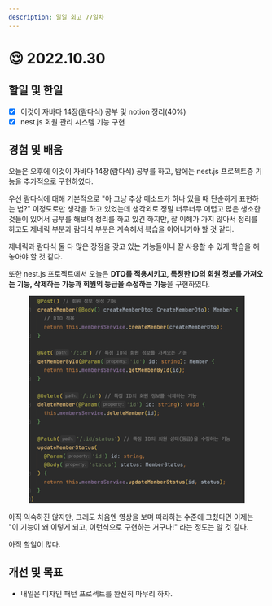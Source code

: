 ```yaml
---
description: 일일 회고 77일차
---
```


# 😌 2022.10.30

## 할일 및 한일&#x20;

* [x] 이것이 자바다 14장(람다식) 공부 및 notion 정리(40%)&#x20;
* [x] nest.js 회원 관리 시스템 기능 구현&#x20;

## 경험 및 배움&#x20;

오늘은 오후에 이것이 자바다 14장(람다식) 공부를 하고, 밤에는 nest.js 프로젝트중 기능을 추가적으로 구현하였다.

우선 람다식에 대해 기본적으로 "아 그냥 추상 메소드가 하나 있을 때 단순하게 표현하는 법?" 이정도로만 생각을 하고 있었는데 생각외로 정말 너무너무 어렵고 많은 생소한 것들이 있어서 공부를 해보며 정리를 하고 있긴 하지만, 잘 이해가 가지 않아서 정리를 하고도 제네릭 부분과 람다식 부분은 계속해서 복습을 이어나가야 할 것 같다.

제네릭과 람다식 둘 다 많은 장점을 갖고 있는 기능들이니 잘 사용할 수 있게 학습을 해놓아야 할 것 같다.

또한 nest.js 프로젝트에서 오늘은 **DTO를 적용시키고, 특정한 ID의 회원 정보를 가져오는 기능, 삭제하는 기능과 회원의 등급을 수정하는 기능**을 구현하였다.

<figure><img src="../.gitbook/assets/image (3) (2).png" alt=""><figcaption></figcaption></figure>

아직 익숙하진 않지만, 그래도 처음엔 영상을 보며 따라하는 수준에 그쳤다면 이제는 "이 기능이 왜 이렇게 되고, 이런식으로 구현하는 거구나!" 라는 정도는 알 것 같다.

아직 할일이 많다.

## 개선 및 목표&#x20;

* 내일은 디자인 패턴 프로젝트를 완전히 마무리 하자.&#x20;
